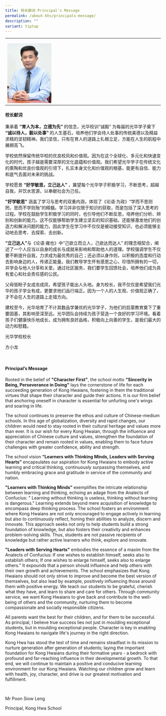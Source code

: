 ```yaml
---
title: 校长献词 Principal's Message
permalink: /about-khs/principals-message/
description: ""
variant: tiptap
---
```

<table>
<tbody>
<tr>
<td rowspan="1" colspan="1">
<p></p>
<div class="isomer-image-wrapper">
<img style="width: 30%;" height="auto" width="100%" alt="" src="/images/Raymond_Poon_Siow_Leng.jpg">
</div>
</td>
<td rowspan="1" colspan="1">
<p></p>
</td>
</tr>
</tbody>
</table>
<h4>校长献词</h4>
<p>秉承着 <strong>“育人为本，立德为先” </strong>的信念，光华校训“诚毅” 为每届的光华学子奠下 <strong>“诚以待人，毅以处事” </strong>的人生基石，培养他们学会待人处事的传统美德以及精益求精的坚韧精神。我们坚信，只有在育人的道路上扎根立足，方能在人生的航程中展翅高飞。</p>
<p>学校依然保留传统华校的优良校风和价值观。因为在这个全球化、多元化和快速变化的时代，孩子越是需要深厚的文化底蕴和价值观。我们希望光华学子在传统文化的熏陶和优良价值观的引领下，扎实本身文化和价值观的根基，能更有自信、能力和底气去面对未来的挑战。</p>
<p>学校愿景 <strong>“好学敏思，立己达人” </strong>，冀望每个光华学子积极学习，不断思考，超越自我，并饮水思源，以奉献社会为己任。</p>
<p><strong>"好学敏思"</strong> 涵盖了学习与思考的双重内涵，体现了《论语·为政》“学而不思则罔，思而不学则殆”的精髓。学习并非仅限于知识的获取，而是包括了深入思考的过程。学校在鼓励学生积极学习的同时，也引导他们不断反思，培养他们分析、辨别和创新的能力。这不仅能够帮助学生建立坚实的知识基础，还能够激发他们的创造力和解决问题的能力。因此学生在学习中不仅仅是被动接受知识，也必须能够主动地去思考、去探索、去创新。</p>
<p><strong>“立己达人”</strong>与《论语·雍也》中“己欲立而立人，己欲达而达人” 的理念相契合，阐述了一个人应当以自身的成长与成就来影响和帮助他人的道理。学校强调学生不仅要不断提升自我，力求成为最优秀的自己；还必须以身作则，以积极的态度和行动去影响身边的人，传递正能量。我们教导学生怀有感恩之心，珍惜所拥有的一切，并学会与他人分享和关爱。通过社区服务，我们要学生回馈社会，培养他们成为具有爱心和社会责任感的公民。</p>
<p>父母皆盼子女成龙成凤，希望孩子能出人头地。身为校长，我不仅仅是希望我们光华的孩子学业有成，更要求他们品行端正。因为一个人的人生观、价值观正确了，才不会在人生的道路上走错方向。</p>
<p>建校至今，光华培育了不计其数品学兼优的光华学子，为他们的启蒙教育奠下了重要固基，其影响至深至远。光华团队会持续为孩子营造一个良好的学习环境。看着孩子们健康快乐地成长，成为拥有良好品格，积极向上向善的学生，是我们最大的动力和慰籍。</p>
<p>光华学校校长</p>
<p>方小龙</p>
<p>&nbsp;</p>
<h4>Principal’s Message</h4>
<p>Rooted in the belief of <strong>"Character First"</strong>, the school
motto <strong>"Sincerity in Being, Perseverance in Doing"</strong> lays the
cornerstone of life for each succeeding generation of Kong Hwaians, fostering
in them the traditional virtues that shape their character and guide their
actions. It is our firm belief that anchoring oneself in character is essential
for unfurling one's wings and soaring in life.</p>
<p>The school continues to preserve the ethos and culture of Chinese-medium
schools. In this age of globalization, diversity and rapid changes, our
children would need to stay rooted in their cultural heritage and values
more than ever. It is our wish for every Kong Hwaian, through the influence
and appreciation of Chinese culture and values, strengthen the foundation
of their character and remain rooted in values, enabling them to face future
challenges with greater confidence, ability and strength.</p>
<p>The school vision <strong>“Learners with Thinking Minds, Leaders with Serving Hearts”</strong> encapsulates
our aspiration for Kong Hwaians to embody active learning and critical
thinking, continuously surpassing themselves, and humbly embracing grace
and gratitude in service of the community and nation.</p>
<p><strong>"Learners with Thinking Minds" </strong>exemplifies the intricate
relationship between learning and thinking, echoing an adage from the Analects
of Confucius: " Learning without thinking is useless, thinking without
learning is dangerous." Learning extends beyond mere acquisition of knowledge
to encompass deep thinking process. The school fosters an environment where
Kong Hwaians are not only encouraged to engage actively in learning but
also to continuously reflect, honing their abilities to analyze, discern
and innovate. This approach seeks not only to help students build a strong
foundation of knowledge, but also fosters their creativity and enhances
problem-solving skills. Thus, students are not passive recipients of knowledge
but rather active learners who think, explore and innovate.</p>
<p><strong>"Leaders with Serving Hearts"</strong> embodies the essence of
a maxim from the Analects of Confucius: If one wishes to establish himself,
seeks also to establish others; If one wishes to enlarge himself, seeks
also to enlarge others." It expounds that a person should influence and
help others with their own growth and achievements. The school emphasizes
that Kong Hwaians should not only strive to improve and become the best
version of themselves, but also lead by example, positively influencing
those around them with positive energy. We teach our students to be grateful,
cherish what they have, and learn to share and care for others. Through
community service, we want Kong Hwaians to give back and contribute to
the well-being of others and the community, nurturing them to become compassionate
and socially responsible citizens.</p>
<p>All parents want the best for their children, and for them to be successful.
As principal, I believe true success lies not just in moulding exceptional
students, but in moulding exceptional people. Character is key in enabling
Kong Hwaians to navigate life's journey in the right direction.</p>
<p>Kong Hwa has stood the test of time and remains steadfast in its mission
to nurture generation after generation of students; laying the important
foundation for Kong Hwaians during their formative years - a bedrock with
profound and far-reaching influence in their developmental growth. To that
end, we will continue to maintain a positive and conducive learning environment
for our Kong Hwaians. Watching our children grow and learn with health,
joy, character, and drive is our greatest motivation and fulfillment.</p>
<p>&nbsp;</p>
<p>Mr Poon Siow Leng</p>
<p>Principal, Kong Hwa School</p>
<p>&nbsp;</p>
<p>&nbsp;</p>